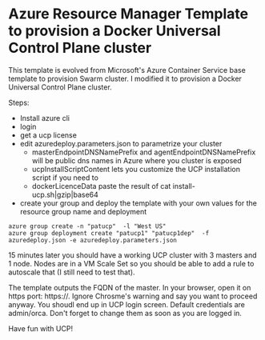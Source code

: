 # Azure Resource Manager Template to provision a Docker Universal Control Plane cluster

This template is evolved from Microsoft's Azure Container Service base template to provision Swarm cluster. I modified it to provision a Docker Universal Control Plane cluster.

Steps:
* Install azure cli
* login
* get a ucp license
* edit azuredeploy.parameters.json to parametrize your cluster
  * masterEndpointDNSNamePrefix and agentEndpointDNSNamePrefix will be public dns names in Azure where you cluster is exposed
  * ucpInstallScriptContent lets you customize the UCP installation script if you need to
  * dockerLicenceData paste the result of cat install-ucp.sh|gzip|base64
* create your group and deploy the template with your own values for the resource group name and deployment

```  
azure group create -n "patucp"  -l "West US"
azure group deployment create "patucp1" "patucp1dep"  -f azuredeploy.json -e azuredeploy.parameters.json
```

15 minutes later you should have a working UCP cluster with 3 masters and 1 node. Nodes are in a VM Scale Set so you should be able to add a rule to autoscale that (I still need to test that).

The template outputs the FQDN of the master. In your browser, open it on https port: https://<masterFQDN>. Ignore Chrosme's warning and say you want to proceed anyway. You shoudl end up in UCP login screen. Default credentials are admin/orca. Don't forget to change them as soon as you are logged in.

Have fun with UCP!



